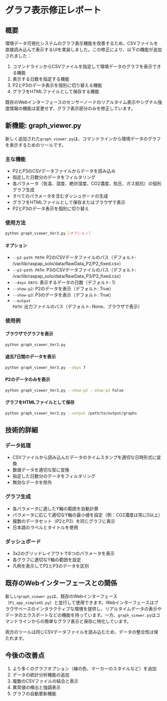 # グラフ表示修正レポート

## 概要

環境データ可視化システムのグラフ表示機能を改善するため、CSVファイルを直接読み込んで表示するUIを実装しました。この修正により、以下の機能が追加されました：

1. コマンドラインからCSVファイルを指定して環境データのグラフを表示できる機能
2. 表示する日数を指定する機能
3. P2とP3のデータ表示を個別に切り替える機能
4. グラフをHTMLファイルとして保存する機能

既存のWebインターフェースのセンサーノードのリアルタイム表示やシグナル強度情報の機能は変更せず、グラフ表示部分のみを修正しています。

## 新機能: graph_viewer.py

新しく追加された`graph_viewer.py`は、コマンドラインから環境データのグラフを表示するためのツールです。

### 主な機能

- P2とP3のCSVデータファイルからデータを読み込み
- 指定した日数分のデータをフィルタリング
- 各パラメータ（気温、湿度、絶対湿度、CO2濃度、気圧、ガス抵抗）の個別グラフ生成
- すべてのパラメータを含むダッシュボードの生成
- グラフをHTMLファイルとして保存またはブラウザで表示
- P2とP3のデータ表示を個別に切り替え

### 使用方法

```bash
python graph_viewer_Ver3.py [オプション]
```

#### オプション

- `--p2-path PATH`: P2のCSVデータファイルのパス（デフォルト: /var/lib/raspap_solo/data/RawData_P2/P2_fixed.csv）
- `--p3-path PATH`: P3のCSVデータファイルのパス（デフォルト: /var/lib/raspap_solo/data/RawData_P3/P3_fixed.csv）
- `--days DAYS`: 表示するデータの日数（デフォルト: 1）
- `--show-p2`: P2のデータを表示（デフォルト: True）
- `--show-p3`: P3のデータを表示（デフォルト: True）
- `--output PATH`: 出力ファイルのパス（デフォルト: None、ブラウザで表示）

### 使用例

#### ブラウザでグラフを表示

```bash
python graph_viewer_Ver3.py
```

#### 過去7日間のデータを表示

```bash
python graph_viewer_Ver3.py --days 7
```

#### P2のデータのみを表示

```bash
python graph_viewer_Ver3.py --show-p2 --show-p3 False
```

#### グラフをHTMLファイルとして保存

```bash
python graph_viewer_Ver3.py --output /path/to/output/graphs
```

## 技術的詳細

### データ処理

- CSVファイルから読み込んだデータのタイムスタンプを適切な日時形式に変換
- 数値データを適切な型に変換
- 指定した日数分のデータをフィルタリング
- 無効なデータを除外

### グラフ生成

- 各パラメータに適したY軸の範囲を自動計算
- パラメータに応じて適切なY軸の最小値を設定（例：CO2濃度は常に0以上）
- 複数のデータセット（P2とP3）を同じグラフに表示
- 日本語のラベルとタイトルを使用

### ダッシュボード

- 3x2のグリッドレイアウトで6つのパラメータを表示
- 各グラフに適切なY軸の範囲を設定
- 凡例を表示してP2とP3のデータを区別

## 既存のWebインターフェースとの関係

新しい`graph_viewer.py`は、既存のWebインターフェース（`P1_app_simple45.py`）と並行して使用できます。Webインターフェースはブラウザベースのインタラクティブな環境を提供し、リアルタイムデータの表示やデータのエクスポートなどの機能を持っています。一方、`graph_viewer.py`はコマンドラインからの簡単なグラフ表示と保存に特化しています。

両方のツールは同じCSVデータファイルを読み込むため、データの整合性は保たれます。

## 今後の改善点

1. より多くのグラフオプション（線の色、マーカーのスタイルなど）を追加
2. データの統計分析機能の追加
3. 複数のCSVファイルの結合と表示
4. 異常値の検出と強調表示
5. グラフの自動更新機能